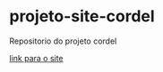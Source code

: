 # projeto-site-cordel
 
Repositorio do projeto cordel

 <a href='https://ueriksilvacavalcante.github.io/projeto-site-cordel/cordel.html' target='_blank' rel='external'> link para o site </a>